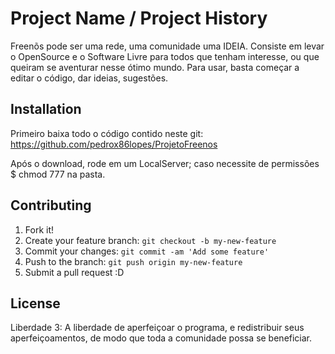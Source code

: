 # Project Name / Project History

Freenõs pode ser uma rede, uma comunidade uma IDEIA.
Consiste em levar o OpenSource e o Software Livre para todos que tenham interesse, ou que queiram se aventurar nesse ótimo mundo.
Para usar, basta começar a editar o código, dar ideias, sugestões. 

## Installation

Primeiro baixa todo o código contido neste git:
https://github.com/pedrox86lopes/ProjetoFreenos

Após o download, rode em um LocalServer; caso necessite de permissões $ chmod 777 na pasta.

## Contributing

1. Fork it!
2. Create your feature branch: `git checkout -b my-new-feature`
3. Commit your changes: `git commit -am 'Add some feature'`
4. Push to the branch: `git push origin my-new-feature`
5. Submit a pull request :D

## License

Liberdade 3: A liberdade de aperfeiçoar o programa, e redistribuir seus aperfeiçoamentos, de modo que toda a comunidade possa se beneficiar.
